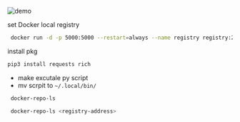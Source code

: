 ![demo](https://user-images.githubusercontent.com/32928791/149744193-8c6d4d4b-7109-4173-96ad-274eae05621d.png)


set Docker local registry
```bash
 docker run -d -p 5000:5000 --restart=always --name registry registry:2

```
install pkg

```bash
pip3 install requests rich
```
- make excutale py script
- mv scrpit to `~/.local/bin/`


```bash
 docker-repo-ls

 docker-repo-ls <registry-address>
```
